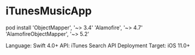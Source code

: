 # iTunesMusicApp

pod install
'ObjectMapper', '~> 3.4'
'Alamofire', '~> 4.7'
'AlamofireObjectMapper', '~> 5.2'

Language: Swift 4.0+
API: iTunes Search API
Deployment Target: iOS 11.0+
